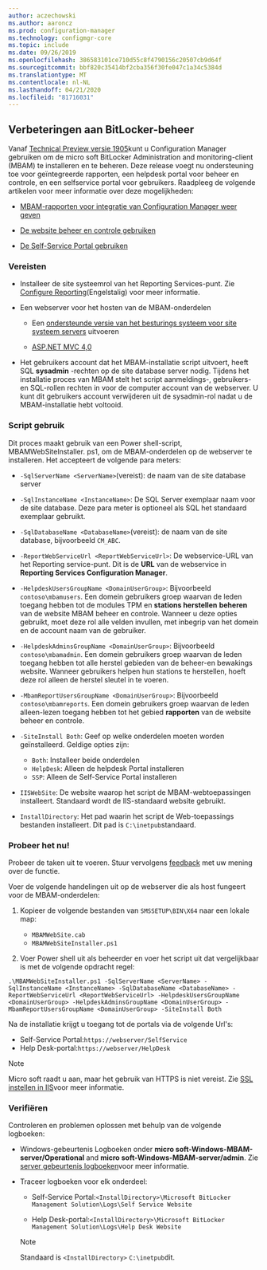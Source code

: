 ```yaml
---
author: aczechowski
ms.author: aaroncz
ms.prod: configuration-manager
ms.technology: configmgr-core
ms.topic: include
ms.date: 09/26/2019
ms.openlocfilehash: 386583101ce710d55c8f4790156c20507cb9d64f
ms.sourcegitcommit: bbf820c35414bf2cba356f30fe047c1a34c5384d
ms.translationtype: MT
ms.contentlocale: nl-NL
ms.lasthandoff: 04/21/2020
ms.locfileid: "81716031"
---
```

## <a name="improvements-to-bitlocker-management"></a><a name="bkmk_bitlocker"></a>Verbeteringen aan BitLocker-beheer

<!--3601034-->

Vanaf [Technical Preview versie 1905](../../technical-preview-1905.md#bkmk_bitlocker)kunt u Configuration Manager gebruiken om de micro soft BitLocker Administration and monitoring-client (MBAM) te installeren en te beheren. Deze release voegt nu ondersteuning toe voor geïntegreerde rapporten, een helpdesk portal voor beheer en controle, en een selfservice portal voor gebruikers. Raadpleeg de volgende artikelen voor meer informatie over deze mogelijkheden:

- [MBAM-rapporten voor integratie van Configuration Manager weer geven](https://docs.microsoft.com/microsoft-desktop-optimization-pack/mbam-v25/viewing-mbam-25-reports-for-the-configuration-manager-integration-topology)

- [De website beheer en controle gebruiken](https://docs.microsoft.com/microsoft-desktop-optimization-pack/mbam-v25/how-to-use-the-administration-and-monitoring-website)

- [De Self-Service Portal gebruiken](https://docs.microsoft.com/microsoft-desktop-optimization-pack/mbam-v25/how-to-use-the-self-service-portal-to-regain-access-to-a-computer-mbam-25)

### <a name="prerequisites"></a>Vereisten

- Installeer de site systeemrol van het Reporting Services-punt. Zie [Configure Reporting](../../../../servers/manage/configuring-reporting.md)(Engelstalig) voor meer informatie.

- Een webserver voor het hosten van de MBAM-onderdelen

  - Een [ondersteunde versie van het besturings systeem voor site systeem servers](../../../../plan-design/configs/supported-operating-systems-for-site-system-servers.md) uitvoeren

  - [ASP.NET MVC 4,0](https://docs.microsoft.com/aspnet/mvc/mvc4)

- Het gebruikers account dat het MBAM-installatie script uitvoert, heeft SQL **sysadmin** -rechten op de site database server nodig. Tijdens het installatie proces van MBAM stelt het script aanmeldings-, gebruikers-en SQL-rollen rechten in voor de computer account van de webserver. U kunt dit gebruikers account verwijderen uit de sysadmin-rol nadat u de MBAM-installatie hebt voltooid.

### <a name="script-usage"></a>Script gebruik

Dit proces maakt gebruik van een Power shell-script, MBAMWebSiteInstaller. ps1, om de MBAM-onderdelen op de webserver te installeren. Het accepteert de volgende para meters:

- `-SqlServerName <ServerName>`(vereist): de naam van de site database server

- `-SqlInstanceName <InstanceName>`: De SQL Server exemplaar naam voor de site database. Deze para meter is optioneel als SQL het standaard exemplaar gebruikt.

- `-SqlDatabaseName <DatabaseName>`(vereist): de naam van de site database, bijvoorbeeld `CM_ABC`.

- `-ReportWebServiceUrl <ReportWebServiceUrl>`: De webservice-URL van het Reporting service-punt. Dit is de **URL** van de webservice in **Reporting Services Configuration Manager**.

- `-HelpdeskUsersGroupName <DomainUserGroup>`: Bijvoorbeeld `contoso\mbamusers`. Een domein gebruikers groep waarvan de leden toegang hebben tot de modules TPM en **stations herstellen** **beheren** van de website MBAM beheer en controle. Wanneer u deze opties gebruikt, moet deze rol alle velden invullen, met inbegrip van het domein en de account naam van de gebruiker.

- `-HelpdeskAdminsGroupName <DomainUserGroup>`: Bijvoorbeeld `contoso\mbamadmin`. Een domein gebruikers groep waarvan de leden toegang hebben tot alle herstel gebieden van de beheer-en bewakings website. Wanneer gebruikers helpen hun stations te herstellen, hoeft deze rol alleen de herstel sleutel in te voeren.

- `-MbamReportUsersGroupName <DomainUserGroup>`: Bijvoorbeeld `contoso\mbamreports`. Een domein gebruikers groep waarvan de leden alleen-lezen toegang hebben tot het gebied **rapporten** van de website beheer en controle.

- `-SiteInstall Both`: Geef op welke onderdelen moeten worden geïnstalleerd. Geldige opties zijn:
  - `Both`: Installeer beide onderdelen
  - `HelpDesk`: Alleen de helpdesk Portal installeren
  - `SSP`: Alleen de Self-Service Portal installeren

- `IISWebSite`: De website waarop het script de MBAM-webtoepassingen installeert. Standaard wordt de IIS-standaard website gebruikt.

- `InstallDirectory`: Het pad waarin het script de Web-toepassings bestanden installeert. Dit pad is `C:\inetpub`standaard.

### <a name="try-it-out"></a>Probeer het nu!

Probeer de taken uit te voeren. Stuur vervolgens [feedback](../../../../understand/find-help.md#product-feedback) met uw mening over de functie.

Voer de volgende handelingen uit op de webserver die als host fungeert voor de MBAM-onderdelen:

1. Kopieer de volgende bestanden van `SMSSETUP\BIN\X64` naar een lokale map:

    - `MBAMWebSite.cab`
    - `MBAMWebSiteInstaller.ps1`

1. Voer Power shell uit als beheerder en voer het script uit dat vergelijkbaar is met de volgende opdracht regel:

  `.\MBAMWebSiteInstaller.ps1 -SqlServerName <ServerName> -SqlInstanceName <InstanceName> -SqlDatabaseName <DatabaseName> -ReportWebServiceUrl <ReportWebServiceUrl> -HelpdeskUsersGroupName <DomainUserGroup> -HelpdeskAdminsGroupName <DomainUserGroup> -MbamReportUsersGroupName <DomainUserGroup> -SiteInstall Both`

Na de installatie krijgt u toegang tot de portals via de volgende Url's:

- Self-Service Portal:`https://webserver/SelfService`
- Help Desk-portal:`https://webserver/HelpDesk`

> [!NOTE]
> Micro soft raadt u aan, maar het gebruik van HTTPS is niet vereist. Zie [SSL instellen in IIS](https://docs.microsoft.com/iis/manage/configuring-security/how-to-set-up-ssl-on-iis)voor meer informatie.

### <a name="verify"></a>Verifiëren

Controleren en problemen oplossen met behulp van de volgende logboeken:

- Windows-gebeurtenis Logboeken onder **micro soft-Windows-MBAM-server/Operational** and **micro soft-Windows-MBAM-server/admin**. Zie [server gebeurtenis logboeken](https://docs.microsoft.com/microsoft-desktop-optimization-pack/mbam-v25/server-event-logs)voor meer informatie.

- Traceer logboeken voor elk onderdeel:

  - Self-Service Portal:`<InstallDirectory>\Microsoft BitLocker Management Solution\Logs\Self Service Website`

  - Help Desk-portal:`<InstallDirectory>\Microsoft BitLocker Management Solution\Logs\Help Desk Website`

  > [!NOTE]
  > Standaard is `<InstallDirectory>` `C:\inetpub`dit.
